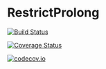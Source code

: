 # RestrictProlong

[![Build Status](https://travis-ci.org/timholy/RestrictProlong.jl.svg?branch=master)](https://travis-ci.org/timholy/RestrictProlong.jl)

[![Coverage Status](https://coveralls.io/repos/timholy/RestrictProlong.jl/badge.svg?branch=master&service=github)](https://coveralls.io/github/timholy/RestrictProlong.jl?branch=master)

[![codecov.io](http://codecov.io/github/timholy/RestrictProlong.jl/coverage.svg?branch=master)](http://codecov.io/github/timholy/RestrictProlong.jl?branch=master)
